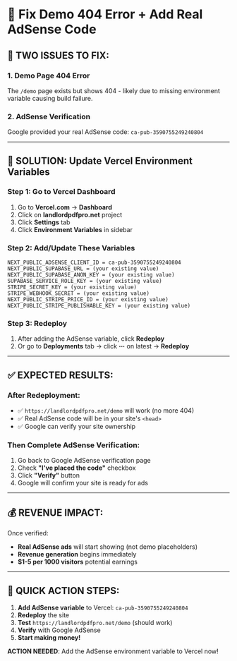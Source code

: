 # 🚨 Fix Demo 404 Error + Add Real AdSense Code

## 🎯 TWO ISSUES TO FIX:

### 1. Demo Page 404 Error
The `/demo` page exists but shows 404 - likely due to missing environment variable causing build failure.

### 2. AdSense Verification
Google provided your real AdSense code: `ca-pub-3590755249240804`

---

## 🔧 SOLUTION: Update Vercel Environment Variables

### Step 1: Go to Vercel Dashboard
1. Go to **Vercel.com** → **Dashboard**
2. Click on **landlordpdfpro.net** project
3. Click **Settings** tab
4. Click **Environment Variables** in sidebar

### Step 2: Add/Update These Variables
```
NEXT_PUBLIC_ADSENSE_CLIENT_ID = ca-pub-3590755249240804
NEXT_PUBLIC_SUPABASE_URL = (your existing value)
NEXT_PUBLIC_SUPABASE_ANON_KEY = (your existing value)
SUPABASE_SERVICE_ROLE_KEY = (your existing value)
STRIPE_SECRET_KEY = (your existing value)
STRIPE_WEBHOOK_SECRET = (your existing value)
NEXT_PUBLIC_STRIPE_PRICE_ID = (your existing value)
NEXT_PUBLIC_STRIPE_PUBLISHABLE_KEY = (your existing value)
```

### Step 3: Redeploy
1. After adding the AdSense variable, click **Redeploy** 
2. Or go to **Deployments** tab → click **⋯** on latest → **Redeploy**

---

## ✅ EXPECTED RESULTS:

### After Redeployment:
- ✅ `https://landlordpdfpro.net/demo` will work (no more 404)
- ✅ Real AdSense code will be in your site's `<head>`
- ✅ Google can verify your site ownership

### Then Complete AdSense Verification:
1. Go back to Google AdSense verification page
2. Check **"I've placed the code"** checkbox
3. Click **"Verify"** button
4. Google will confirm your site is ready for ads

---

## 💰 REVENUE IMPACT:

Once verified:
- **Real AdSense ads** will start showing (not demo placeholders)
- **Revenue generation** begins immediately
- **$1-5 per 1000 visitors** potential earnings

---

## 🚀 QUICK ACTION STEPS:

1. **Add AdSense variable** to Vercel: `ca-pub-3590755249240804`
2. **Redeploy** the site
3. **Test** `https://landlordpdfpro.net/demo` (should work)
4. **Verify** with Google AdSense
5. **Start making money!**

**ACTION NEEDED**: Add the AdSense environment variable to Vercel now!
